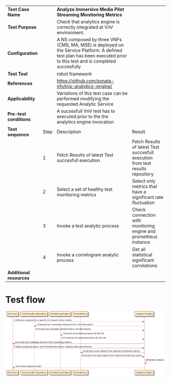 |||||
| :--- | :--- | :--- | :--- |
| __Test Case Name__ | | __Analyze Immersive Media Pilot Streaming Monitoring Metrics__ | |
| __Test Purpose__ | | Check that analytics engine is correctly integrated at VnV environment.| |
| __Configuration__ | | A NS composed by three VNFs (CMS, MA, MSE) is deployed on the Service Platform. A defined test plan has been executed prior to this test and is completed succesfully| |
| __Test Tool__ | | robot framework| |
| __References__ | | https://github.com/sonata-nfv/tng-analytics-engine/ | |
| __Applicability__ | | Variations of this test case can be performed modifying the requested Analytic Service| |
| __Pre-test conditions__ | | A sucsesfull VnV test has to executed prior to the the analytics engine invocation| |
| __Test sequence__ | Step | Description | Result |
| | 1 | Fetch Results of latest Test succesfull execution | Fetch Results of latest Test succesfull execution from test results repository|
| | 2 | Select a set of healthy test monitoring metrics | Select only metrics that have a significant rate fluctuation|
| | 3 | Invoke a test analytic process | Check connection with monitoring engine and prometheus instance |
| | 4 | Invoke a correlogram analytic process | Get all statistical significant correlations |
| __Additional resources__ | | | |

# Test flow

![testflow](./images/testFlow.png)

